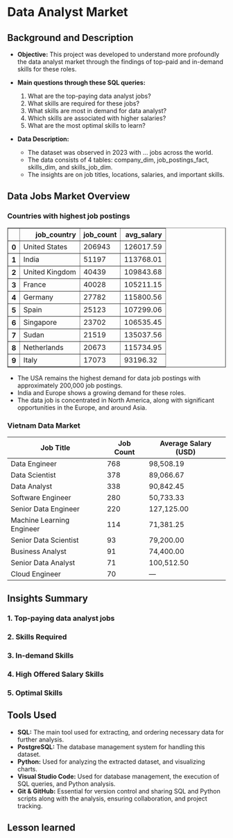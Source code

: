 # Data Analyst Market  
## Background and Description 
- **Objective:** This project was developed to understand more profoundly the data analyst market through the findings of top-paid and in-demand skills for these roles.
- **Main questions through these SQL queries:**

    1. What are the top-paying data analyst jobs?
    2. What skills are required for these jobs?
    3. What skills are most in demand for data analyst?
    4. Which skills are associated with higher salaries?
    5. What are the most optimal skills to learn? 

- **Data Description:**
    - The dataset was observed in 2023 with ... jobs across the world.
    - The data consists of 4 tables: company_dim, job_postings_fact, skills_dim, and skills_job_dim.
    - The insights are on job titles, locations, salaries, and important skills.

## Data Jobs Market Overview
### Countries with highest job postings
<div>
<style scoped>
    .dataframe tbody tr th:only-of-type {
        vertical-align: middle;
    }

    .dataframe tbody tr th {
        vertical-align: top;
    }

    .dataframe thead th {
        text-align: right;
    }
</style>
<table border="1" class="dataframe">
  <thead>
    <tr style="text-align: right;">
      <th></th>
      <th>job_country</th>
      <th>job_count</th>
      <th>avg_salary</th>
    </tr>
  </thead>
  <tbody>
    <tr>
      <th>0</th>
      <td>United States</td>
      <td>206943</td>
      <td>126017.59</td>
    </tr>
    <tr>
      <th>1</th>
      <td>India</td>
      <td>51197</td>
      <td>113768.01</td>
    </tr>
    <tr>
      <th>2</th>
      <td>United Kingdom</td>
      <td>40439</td>
      <td>109843.68</td>
    </tr>
    <tr>
      <th>3</th>
      <td>France</td>
      <td>40028</td>
      <td>105211.15</td>
    </tr>
    <tr>
      <th>4</th>
      <td>Germany</td>
      <td>27782</td>
      <td>115800.56</td>
    </tr>
    <tr>
      <th>5</th>
      <td>Spain</td>
      <td>25123</td>
      <td>107299.06</td>
    </tr>
    <tr>
      <th>6</th>
      <td>Singapore</td>
      <td>23702</td>
      <td>106535.45</td>
    </tr>
    <tr>
      <th>7</th>
      <td>Sudan</td>
      <td>21519</td>
      <td>135037.56</td>
    </tr>
    <tr>
      <th>8</th>
      <td>Netherlands</td>
      <td>20673</td>
      <td>115734.95</td>
    </tr>
    <tr>
      <th>9</th>
      <td>Italy</td>
      <td>17073</td>
      <td>93196.32</td>
    </tr>
  </tbody>
</table>
</div>


- The USA remains the highest demand for data job postings with approximately 200,000 job postings.
- India and Europe shows a growing demand for these roles.
- The data job is concentrated in North America, along with significant opportunities in the Europe, and around Asia.


### Vietnam Data Market

| Job Title               | Job Count | Average Salary (USD) |
|-------------------------|-----------|----------------------|
| Data Engineer           | 768       | 98,508.19            |
| Data Scientist          | 378       | 89,066.67            |
| Data Analyst            | 338       | 90,842.45            |
| Software Engineer       | 280       | 50,733.33            |
| Senior Data Engineer    | 220       | 127,125.00           |
| Machine Learning Engineer| 114      | 71,381.25            |
| Senior Data Scientist   | 93        | 79,200.00            |
| Business Analyst        | 91        | 74,400.00            |
| Senior Data Analyst     | 71        | 100,512.50           |
| Cloud Engineer          | 70        | —                    |



## Insights Summary


### 1. Top-paying data analyst jobs



### 2. Skills Required




### 3. In-demand Skills




### 4. High Offered Salary Skills



### 5. Optimal Skills 


## Tools Used
- **SQL:** The main tool used for extracting, and ordering necessary data for further analysis.
- **PostgreSQL:** The database management system for handling this dataset.
- **Python:** Used for analyzing the extracted dataset, and visualizing charts.
- **Visual Studio Code:** Used for database management, the execution of SQL queries, and Python analysis.
- **Git & GitHub:** Essential for version control and sharing SQL and Python scripts along with the analysis, ensuring collaboration, and project tracking.

## Lesson learned